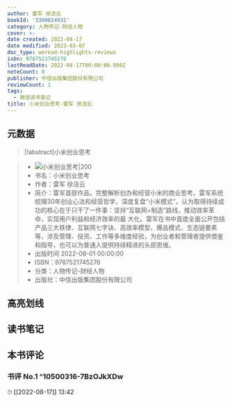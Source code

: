 ```yaml
---
author: 雷军 徐洁云
bookId: '3300024931'
category: 人物传记-财经人物
cover: >-
date created: 2022-08-17
date modified: 2023-03-07
doc_type: weread-highlights-reviews
isbn: 9787521745276
lastReadDate: 2022-08-17T00:00:00.000Z
noteCount: 0
publisher: 中信出版集团股份有限公司
reviewCount: 1
tags:
  - 微信读书笔记
title: 小米创业思考-雷军 徐洁云
---
```


## 元数据

>[!abstract]小米创业思考

> - ![小米创业思考|200](https://weread-1258476243.file.myqcloud.com/weread/cover/31/3300024931/t7_3300024931.jpg)
> - 书名：小米创业思考
> - 作者：雷军 徐洁云
> - 简介：雷军首部作品，完整解析创办和经营小米的商业思考。雷军系统梳理30年创业心法和经营哲学，深度复盘“小米模式”，认为取得持续成功的核心在于只干了一件事：坚持“互联网+制造”路线，推动效率革命，实现用户利益和经济效率的最 大化。雷军在书中首度全面公开包括产品三大铁律、互联网七字诀、高效率模型、爆品模式、生态链要素等，涉及管理、投资、工作等多维度经验，为创业者和管理者提供借鉴和指导，也可以为普通人提供持续精进的头部思维。
> - 出版时间 2022-08-01 00:00:00
> - ISBN：9787521745276
> - 分类：人物传记-财经人物
> - 出版社：中信出版集团股份有限公司

## 高亮划线

## 读书笔记

## 本书评论

### 书评 No.1 ^10500316-7BzOJkXDw

⏱ [[2022-08-17]] 13:42
